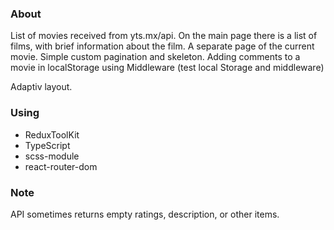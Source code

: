 ### About

List of movies received from yts.mx/api.
On the main page there is a list of films, with brief information about the film.
A separate page of the current movie.
Simple custom pagination and skeleton.
Adding comments to a movie in localStorage using Middleware (test local Storage and middleware)

Adaptiv layout.

### Using

- ReduxToolKit
- TypeScript
- scss-module
- react-router-dom

### Note

API sometimes returns empty ratings, description, or other items.

